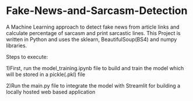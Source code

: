 # Fake-News-and-Sarcasm-Detection
A Machine Learning approach to detect fake news from article links and calculate percentage of sarcasm and print sarcastic lines.
This Project is written in Python and uses the sklearn, BeautifulSoup(BS4) and numpy libraries.

Steps to execute:

1)First, run the model_training.ipynb file to build and train the model which will be stored in a pickle(.pkl) file

2)Run the main.py file to integrate the model with Streamlit for building a locally hosted web based application 
